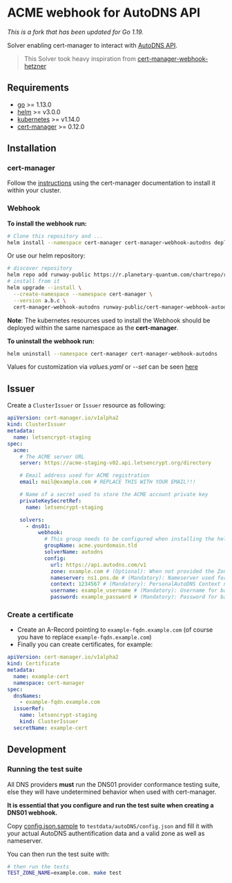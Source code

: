 # ACME webhook for AutoDNS API

_This is a fork that has been updated for Go 1.19._

Solver enabling cert-manager to interact with [AutoDNS API](https://help.internetx.com/display/APIXMLEN/JSON+API+Basics).

> This Solver took heavy inspiration from [cert-manager-webhook-hetzner](https://github.com/vadimkim/cert-manager-webhook-hetzner)

## Requirements

* [go](https://golang.org/) >= 1.13.0
* [helm](https://helm.sh/) >= v3.0.0
* [kubernetes](https://kubernetes.io/) >= v1.14.0
* [cert-manager](https://cert-manager.io/) >= 0.12.0

## Installation

### cert-manager

Follow the [instructions](https://cert-manager.io/docs/installation/) using the cert-manager documentation to install it within your cluster.

### Webhook

**To install the webhook run:**

```bash
# Clone this repository and ...
helm install --namespace cert-manager cert-manager-webhook-autodns deploy/cert-manager-webhook-autodns
```

Or use our helm repository:

```bash
# discover repository
helm repo add runway-public https://r.planetary-quantum.com/chartrepo/runway-public
# install from it
helm upgrade --install \
  --create-namespace --namespace cert-manager \
  --version a.b.c \
  cert-manager-webhook-autodns runway-public/cert-manager-webhook-autodns
```

**Note**: The kubernetes resources used to install the Webhook should be deployed within the same namespace as the **cert-manager**.

**To uninstall the webhook run:**

```bash
helm uninstall --namespace cert-manager cert-manager-webhook-autodns
```

Values for customization via *values.yaml* or *--set* can be seen [here](deploy/cert-manager-webhook-autodns/values.yaml)

## Issuer

Create a `ClusterIssuer` or `Issuer` resource as following:

```yaml
apiVersion: cert-manager.io/v1alpha2
kind: ClusterIssuer
metadata:
  name: letsencrypt-staging
spec:
  acme:
    # The ACME server URL
    server: https://acme-staging-v02.api.letsencrypt.org/directory

    # Email address used for ACME registration
    email: mail@example.com # REPLACE THIS WITH YOUR EMAIL!!!

    # Name of a secret used to store the ACME account private key
    privateKeySecretRef:
      name: letsencrypt-staging

    solvers:
      - dns01:
          webhook:
            # This group needs to be configured when installing the helm package, otherwise the webhook won't have permission to create an ACME challenge for this API group.
            groupName: acme.yourdomain.tld
            solverName: autodns
            config:
              url: https://api.autodns.com/v1
              zone: example.com # (Optional): When not provided the Zone will obtained by cert-manager's ResolvedZone
              nameserver: ns1.pns.de # (Mandatory): Nameserver used for RR updates
              context: 1234567 # (Mandatory): PersonalAutoDNS Context number used for authentification
              username: example_username # (Mandatory): Username for basic auth.
              password: example_password # (Mandatory): Password for basic auth.
```

### Create a certificate

* Create an A-Record pointing to `example-fqdn.example.com` (of course you have to replace `example-fqdn.example.com`)
* Finally you can create certificates, for example:

```yaml
apiVersion: cert-manager.io/v1alpha2
kind: Certificate
metadata:
  name: example-cert
  namespace: cert-manager
spec:
  dnsNames:
    - example-fqdn.example.com
  issuerRef:
    name: letsencrypt-staging
    kind: ClusterIssuer
  secretName: example-cert
```

## Development

### Running the test suite

All DNS providers **must** run the DNS01 provider conformance testing suite,
else they will have undetermined behavior when used with cert-manager.

**It is essential that you configure and run the test suite when creating a DNS01 webhook.**

Copy [config.json.sample](testdata/autoDNS/config.json.sample) to `testdata/autoDNS/config.json`
and fill it with your actual AutoDNS authentification data and a valid zone as well as nameserver.

You can then run the test suite with:

```bash
# then run the tests
TEST_ZONE_NAME=example.com. make test
```
